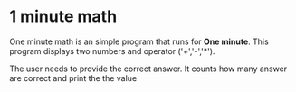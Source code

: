 # 1 minute math
One minute math is an simple program that runs for **One minute**. This program displays two numbers and operator ('+','-','*'). 

The user needs to provide the correct answer. It counts how many answer are correct and print the the value